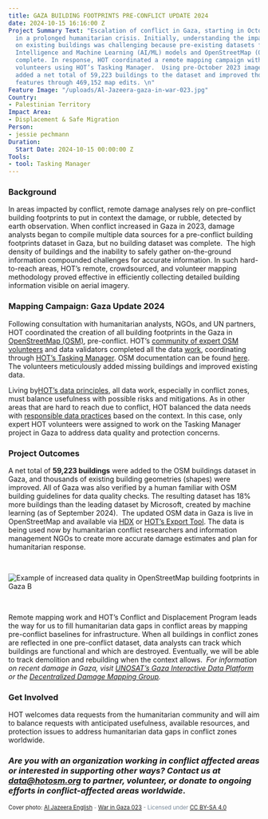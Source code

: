 ```yaml
---
title: GAZA BUILDING FOOTPRINTS PRE-CONFLICT UPDATE 2024
date: 2024-10-15 16:16:00 Z
Project Summary Text: "Escalation of conflict in Gaza, starting in October 2023, resulted
  in a prolonged humanitarian crisis. Initially, understanding the impact of the conflict
  on existing buildings was challenging because pre-existing datasets from Artificial
  Intelligence and Machine Learning (AI/ML) models and OpenStreetMap (OSM)  were not
  complete. In response, HOT coordinated a remote mapping campaign with expert OSM
  volunteers using HOT’s Tasking Manager.  Using pre-October 2023 imagery, this effort
  added a net total of 59,223 buildings to the dataset and improved thousands of existing
  features through 469,152 map edits. \n"
Feature Image: "/uploads/Al-Jazeera-gaza-in-war-023.jpg"
Country:
- Palestinian Territory
Impact Area:
- Displacement & Safe Migration
Person:
- jessie pechmann
Duration:
  Start Date: 2024-10-15 00:00:00 Z
Tools:
- tool: Tasking Manager
---
```


### Background

In areas impacted by conflict, remote damage analyses rely on pre-conflict building footprints to put in context the damage, or rubble, detected by earth observation. When conflict increased in Gaza in 2023, damage analysts began to compile multiple data sources for a pre-conflict building footprints dataset in Gaza, but no building dataset was complete.  The high density of buildings and the inability to safely gather on-the-ground information compounded challenges for accurate information. In such hard-to-reach areas, HOT’s remote, crowdsourced, and volunteer mapping methodology proved effective in efficiently collecting detailed building information visible on aerial imagery.


### Mapping Campaign: Gaza Update 2024

Following consultation with humanitarian analysts, NGOs, and UN partners, HOT coordinated the creation of all building footprints in the Gaza in [OpenStreetMap \(OSM\)](https://www.openstreetmap.org/), pre-conflict. HOT’s [community of expert OSM volunteers](https://www.hotosm.org/community/) and data validators completed all the data [work](https://wiki.openstreetmap.org/wiki/Gaza_Update_2024), coordinating through [HOT’s Tasking Manager](https://tasks.hotosm.org/). OSM documentation can be found [here](https://wiki.openstreetmap.org/wiki/Gaza_Update_2024). The volunteers meticulously added missing buildings and improved existing data. 

Living by[HOT’s data principles](https://www.hotosm.org/tools-and-data/data-principles/), all data work, especially in conflict zones, must balance usefulness with possible risks and mitigations. As in other areas that are hard to reach due to conflict, HOT balanced the data needs with [responsible data practices](https://www.hotosm.org/tools-and-data/data-principles/) based on the context. In this case, only expert HOT volunteers were assigned to work on the Tasking Manager project in Gaza to address data quality and protection concerns.

### Project Outcomes

A net total of **59,223 buildings** were added to the OSM buildings dataset in Gaza, and thousands of existing building geometries (shapes) were improved. All of Gaza was also verified by a human familiar with OSM building guidelines for data quality checks. The resulting dataset has 18% more buildings than the leading dataset by Microsoft, created by machine learning (as of September 2024). 
The updated OSM data in Gaza is live in OpenStreetMap and available via [HDX](https://data.humdata.org/dataset/hotosm_pse_buildings?) or [HOT’s Export Tool](https://export.hotosm.org/v3/). The data is being used now by humanitarian conflict researchers and information management NGOs to create more accurate damage estimates and plan for humanitarian response.  

<br>

![Example of increased data quality in OpenStreetMap building footprints in Gaza B](https://www.hotosm.org/uploads/Example%20of%20increased%20data%20quality%20in%20OpenStreetMap%20building%20footprints%20in%20Gaza%20B.png)

<br>

Remote mapping work and HOT’s Conflict and Displacement Program leads the way for us to fill humanitarian data gaps in conflict areas by mapping pre-conflict baselines for infrastructure. When all buildings in conflict zones are reflected in one pre-conflict dataset, data analysts can track which buildings are functional and which are destroyed. Eventually, we will be able to track demolition and rebuilding when the context allows. 
*For information on recent damage in Gaza, visit [UNOSAT’s Gaza Interactive Data Platform](https://experience.arcgis.com/experience/ea5c453e92724c6ba0a7b8a4037129be/page/UNOSAT/?org=unosat&views=Share) or the [Decentralized Damage Mapping Group](https://www.conflict-damage.org/).*

### Get Involved

HOT welcomes data requests from the humanitarian community and will aim to balance requests with anticipated usefulness, available resources, and protection issues to address humanitarian data gaps in conflict zones worldwide.
### *Are you with an organization working in conflict affected areas or interested in supporting other ways? Contact us at [data@hotosm.org](mailto:data@hotosm.org) to partner, volunteer, or donate to ongoing efforts in conflict-affected areas worldwide*.


<span style="font-size: 0.8em;"><font color="#778899"><a> Cover photo: </a><a href="https://www.aljazeera.com">Al Jazeera English</a> - <a href="https://flic.kr/p/63oF5P">War in Gaza 023</a> - Licensed under <a href="https://creativecommons.org/licenses/by-sa/4.0/">CC BY-SA 4.0</a></font></span>
